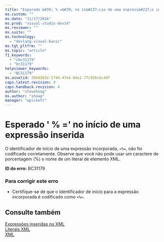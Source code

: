 ```yaml
---
title: "Esperado &#39; % =&#39; no in&#237;cio de uma express&#227;o inserida | Microsoft Docs"
ms.custom: ""
ms.date: "11/17/2016"
ms.prod: "visual-studio-dev14"
ms.reviewer: ""
ms.suite: ""
ms.technology: 
  - "devlang-visual-basic"
ms.tgt_pltfrm: ""
ms.topic: "article"
f1_keywords: 
  - "vbc31179"
  - "bc31179"
helpviewer_keywords: 
  - "BC31179"
ms.assetid: 20b0382e-1744-47e4-84e1-7fc926cbc4df
caps.latest.revision: 4
caps.handback.revision: 4
author: "stevehoag"
ms.author: "shoag"
manager: "wpickett"
---
```

# Esperado &#39; % =&#39; no in&#237;cio de uma express&#227;o inserida
O identificador de início de uma expressão incorporada, `<%=`, não foi codificado corretamente. Observe que você não pode usar um caractere de porcentagem \(%\) o nome de um literal de elemento XML.  
  
 **ID do erro:** BC31179  
  
### Para corrigir este erro  
  
-   Certifique\-se de que o identificador de início para a expressão incorporada é codificado como `<%=`.  
  
## Consulte também  
 [Expressões inseridas no XML](../../visual-basic/programming-guide/language-features/xml/embedded-expressions-in-xml.md)   
 [Literais XML](../../visual-basic/language-reference/xml-literals/index.md)   
 [XML](../../visual-basic/programming-guide/language-features/xml/index.md)